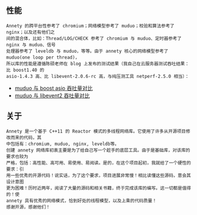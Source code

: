## 性能
	Annety 的跨平台性参考了 chromium；网络模型参考了 muduo；校验和算法参考了 nginx；以及还有他们之
	间的混合体，比如：Thread/LOG/CHECK 参考了 chromium 与 muduo、定时器参考了 nginx 与 muduo、信号
	处理器参考了 leveldb 与 muduo，等等。由于 annety 核心的网络模型参考了 muduo(one loop per thread)，
	所以库的性能是遵循陈硕老师在 blog 上发布的测试结果（我自己在云服务器测试吞吐结果：比 boost1.40 的
	asio-1.4.3 高、比 libevent-2.0.6-rc 高，与纯压测工具 netperf-2.5.0 相当）：
* [muduo 与 boost asio 吞吐量对比](https://blog.csdn.net/Solstice/article/details/5863411)
* [muduo 与 libevent2 吞吐量对比](https://blog.csdn.net/Solstice/article/details/5864889)
	
## 关于
	Annety 是一个基于 C++11 的 Reactor 模式的多线程网络库。它使用了许多从开源项目修改而来的代码，其
	中包括有：chromium, muduo, nginx, leveldb等。
	创建 annety 网络库初衷主要是为了给自己写一个趁手的底层工具。由于是基础库，对该库的要求也较为
	严格，包括：高性能、高可用、易使用、易阅读。是的，在这个项目起初，我就给了一个硬性的要求：引
	用一些优秀的开源代码！说实话，为了这个要求，项目进展非常慢！相比读懂这些源码，意会其设计意图
	更为困难！历时近两年，阅读了大量的源码和相关书籍，终于完成该库的编写。这一切都是值得的！使
	annety 具有优秀的网络模式，恰到好处的线程模型，以及上乘的代码质量！
	感谢开源，感谢他们！
